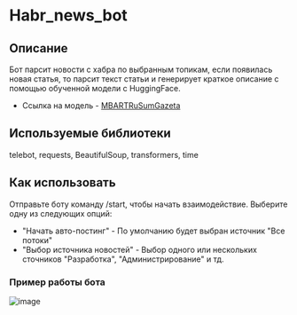 # Habr_news_bot
## Описание
Бот парсит новости с хабра по выбранным топикам, если появилась новая статья, то парсит текст статьи и генерирует краткое описание с помощью обученной модели с HuggingFace.
- Ссылка на модель - [MBARTRuSumGazeta](https://huggingface.co/IlyaGusev/mbart_ru_sum_gazeta)

## Используемые библиотеки
telebot, requests, BeautifulSoup, transformers, time

## Как использовать
Отправьте боту команду /start, чтобы начать взаимодействие. Выберите одну из следующих опций:

- "Начать авто-постинг" - По умолчанию будет выбран источник "Все потоки"
- "Выбор источника новостей" - Выбор одного или нескольких сточников "Разработка", "Администрирование" и тд.

### Пример работы бота

![image](https://github.com/Feddlen/Habr_news_bot/assets/128243078/5afecc36-2cb1-4055-a9ab-9e1caa4a23db)


  
